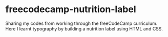 # freecodecamp-nutrition-label

Sharing my codes from working through the freeCodeCamp curriculum. Here I learnt typography by building a nutrition label using HTML and CSS.